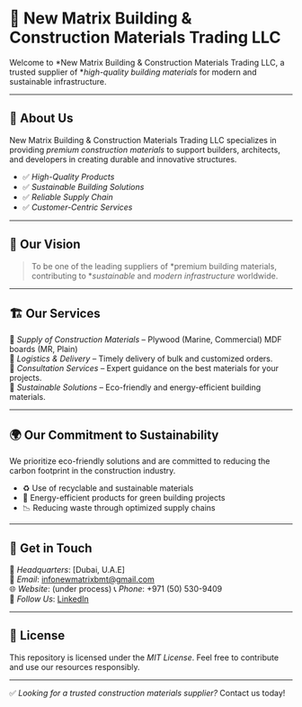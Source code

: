 # 🏢 New Matrix Building & Construction Materials Trading LLC

Welcome to *New Matrix Building & Construction Materials Trading LLC, a trusted supplier of **high-quality building materials* for modern and sustainable infrastructure.

---

## 📌 About Us
New Matrix Building & Construction Materials Trading LLC specializes in providing *premium construction materials* to support builders, architects, and developers in creating durable and innovative structures.

- ✅ *High-Quality Products*
- ✅ *Sustainable Building Solutions*
- ✅ *Reliable Supply Chain*
- ✅ *Customer-Centric Services*

---

## 🎯 Our Vision
> To be one of the leading suppliers of *premium building materials, contributing to **sustainable* and *modern infrastructure* worldwide.

---

## 🏗️ Our Services
🔹 *Supply of Construction Materials* – Plywood (Marine, Commercial) MDF boards (MR, Plain)  
🔹 *Logistics & Delivery* – Timely delivery of bulk and customized orders.  
🔹 *Consultation Services* – Expert guidance on the best materials for your projects.  
🔹 *Sustainable Solutions* – Eco-friendly and energy-efficient building materials.

---

## 🌍 Our Commitment to Sustainability
We prioritize eco-friendly solutions and are committed to reducing the carbon footprint in the construction industry.

- ♻️ Use of recyclable and sustainable materials
- 🌱 Energy-efficient products for green building projects
- 📉 Reducing waste through optimized supply chains

---

## 🤝 Get in Touch
📍 *Headquarters*: [Dubai, U.A.E]  
📧 *Email*: [infonewmatrixbmt@gmail.com](mailto:infonewmatrixbmt@gmail.com)  
🌐 *Website*: (under process)
📞 *Phone*: +971 (50) 530-9409  
🔗 *Follow Us*: [LinkedIn](https://www.linkedin.com/in/abdulrahman-mohammad-216638201)

---

## 📜 License
This repository is licensed under the *MIT License*. Feel free to contribute and use our resources responsibly.

---

✅ *Looking for a trusted construction materials supplier?* Contact us today!
